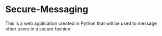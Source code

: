 # Secure-Messaging
This is a web application created in Python that will be used to message other users in a secure fashion.
